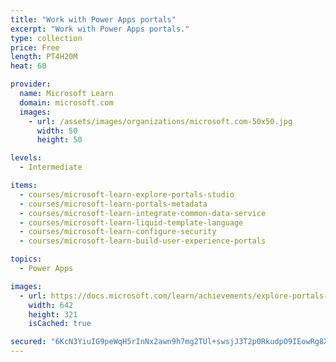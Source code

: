 ```yaml
---
title: "Work with Power Apps portals"
excerpt: "Work with Power Apps portals."
type: collection
price: Free
length: PT4H20M
heat: 60

provider:
  name: Microsoft Learn
  domain: microsoft.com
  images:
    - url: /assets/images/organizations/microsoft.com-50x50.jpg
      width: 50
      height: 50

levels:
  - Intermediate

items:
  - courses/microsoft-learn-explore-portals-studio
  - courses/microsoft-learn-portals-metadata
  - courses/microsoft-learn-integrate-common-data-service
  - courses/microsoft-learn-liquid-template-language
  - courses/microsoft-learn-configure-security
  - courses/microsoft-learn-build-user-experience-portals

topics:
  - Power Apps

images:
  - url: https://docs.microsoft.com/learn/achievements/explore-portals-studio-social.png
    width: 642
    height: 321
    isCached: true

secured: "6KcN3YiuIG9peWqH5rInNx2awn9h7mg2TUl+swsjJ3T2p0RkudpO9IEowRg8XhWslyHidMqKOwlwH7GtAe402F/HcXDrTA2UoUPLRJMF0qfkG6BxvPNKPwc4Au0pQ7AFhgEUuYlLwsAmIPQr6DGyBFZd1y/WRNRI4r+yVKFcugay49kyMOEIAcw3taJdt5x5urfoX2NqOll1oXWJaOc6uyTsFpHnUeiCk9PV10brFsfXxKqLaOaYE4PmCuvnjWYvFEDfx/5vq/ajwcS0dvYXcLnD/yMz6s0zHCqztkITbiysSSvj1P9JRGncrJYh3YI4SAFFyoNv1ThTdPBpTFYrdCFhM0z8u2pRCqYdMr0LXEE=;mwg+zxnnW7zknqHJqOsvxg=="
---
```



